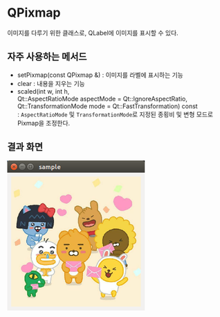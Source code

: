 # QPixmap

이미지를 다루기 위한 클래스로, QLabel에 이미지를 표시할 수 있다.

## 자주 사용하는 메서드

* setPixmap(const QPixmap &) : 이미지를 라벨에 표시하는 기능
* clear : 내용을 지우는 기능
* scaled(int w, int h,   
Qt::AspectRatioMode aspectMode = Qt::IgnoreAspectRatio,   
Qt::TransformationMode mode = Qt::FastTransformation) const   
: `AspectRatioMode` 및 `TransformationMode`로 지정된 종횡비 및 변형 모드로 Pixmap을 조정한다.

## 결과 화면

![result](/08_pixmap_sample/img/pixmap.png)